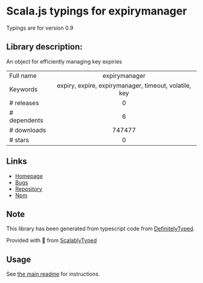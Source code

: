 
# Scala.js typings for expirymanager

Typings are for version 0.9

## Library description:
An object for efficiently managing key expiries

|                    |                 |
| ------------------ | :-------------: |
| Full name          | expirymanager |
| Keywords           | expiry, expire, expirymanager, timeout, volatile, key |
| # releases         | 0 |
| # dependents       | 6 |
| # downloads        | 747477 |
| # stars            | 0 |

## Links
- [Homepage](https://github.com/SocketCluster/expirymanager)
- [Bugs](https://github.com/SocketCluster/expirymanager/issues)
- [Repository](https://github.com/SocketCluster/expirymanager)
- [Npm](https://www.npmjs.com/package/expirymanager)
    


## Note
This library has been generated from typescript code from [DefinitelyTyped](https://definitelytyped.org).

Provided with :purple_heart: from [ScalablyTyped](https://github.com/oyvindberg/ScalablyTyped)

## Usage
See [the main readme](../../readme.md) for instructions.


